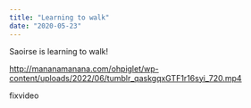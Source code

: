 ```yaml
---
title: "Learning to walk"
date: "2020-05-23"
---
```


Saoirse is learning to walk!

http://mananamanana.com/ohpiglet/wp-content/uploads/2022/06/tumblr_qaskgqxGTF1r16syi_720.mp4

fixvideo
